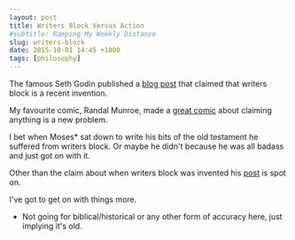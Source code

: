 ```yaml
---
layout: post
title: Writers Block Versus Action
#subtitle: Ramping My Weekly Distance                                           
slug: writers-block
date: 2015-10-01 14:45 +1000
tags: [philosophy]
---
```


The famous Seth Godin published a [blog post][1] that claimed that writers block is a recent invention.

My favourite comic, Randal Munroe, made a [great comic][2] about claiming anything is a new problem.

I bet when Moses* sat down to write his bits of the old testament he suffered from writers block. Or maybe he didn't because he was all badass and just got on with it.

Other than the claim about when writers block was invented his [post][1] is spot on.


I've got to get on with things more. 

* Not going for biblical/historical or any other form of accuracy here, just implying it's old.

[1]: http://sethgodin.typepad.com/seths_blog/2015/09/susdat.html
[2]: https://xkcd.com/1227/
